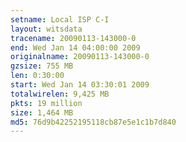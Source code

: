 ```yaml
---
setname: Local ISP C-I
layout: witsdata
tracename: 20090113-143000-0
end: Wed Jan 14 04:00:00 2009
originalname: 20090113-143000-0
gzsize: 755 MB
len: 0:30:00
start: Wed Jan 14 03:30:01 2009
totalwirelen: 9,425 MB
pkts: 19 million
size: 1,464 MB
md5: 76d9b42252195118cb87e5e1c1b7d840
---
```

